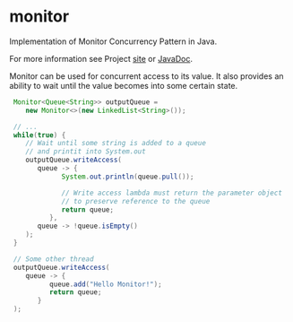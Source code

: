 # monitor

Implementation of Monitor Concurrency Pattern in Java.

For more information see Project [site](https://vfro.github.io/monitor) or [JavaDoc](https://vfro.github.io/monitor/apidocs/index.html).

Monitor can be used for concurrent access to its value. It also provides an ability to wait until the value becomes into some certain state.

```java
 Monitor<Queue<String>> outputQueue =
    new Monitor<>(new LinkedList<String>());

 // ...
 while(true) {
    // Wait until some string is added to a queue
    // and printit into System.out
    outputQueue.writeAccess(
       queue -> {
             System.out.println(queue.pull());

             // Write access lambda must return the parameter object
             // to preserve reference to the queue
             return queue;
          },
       queue -> !queue.isEmpty()
    );
 }

 // Some other thread
 outputQueue.writeAccess(
    queue -> {
          queue.add("Hello Monitor!");
          return queue;
       }
 );
```
